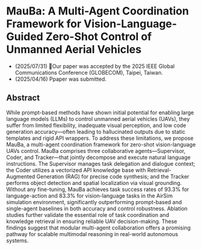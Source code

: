 # MauBa: A Multi-Agent Coordination Framework for Vision-Language-Guided Zero-Shot Control of Unmanned Aerial Vehicles

- (2025/07/31) 🎉Our paper was accepted by the 2025 IEEE Global Communications Conference (GLOBECOM), Taipei, Taiwan.
- (2025/04/16) Ppaper was submitted.

## Abstract
While prompt-based methods have shown initial
potential for enabling large language models (LLMs) to control
unmanned aerial vehicles (UAVs), they suffer from limited
flexibility, inadequate visual perception, and low code generation accuracy—often leading to hallucinated outputs due to
static templates and rigid API wrappers. To address these
limitations, we propose MauBa, a multi-agent coordination
framework for zero-shot vision-language UAVs control. MauBa
comprises three collaborative agents—Supervisor, Coder, and
Tracker—that jointly decompose and execute natural language
instructions. The Supervisor manages task delegation and dialogue context; the Coder utilizes a vectorized API knowledge
base with Retrieval-Augmented Generation (RAG) for precise
code synthesis; and the Tracker performs object detection and
spatial localization via visual grounding. Without any fine-tuning,
MauBa achieves task success rates of 93.3% for language-action
and 83.3% for vision-language tasks in the AirSim simulation environment, significantly outperforming prompt-based and 
single-agent baselines in both accuracy and control robustness. Ablation
studies further validate the essential role of task coordination and
knowledge retrieval in ensuring reliable UAV decision-making.
These findings suggest that modular multi-agent collaboration
offers a promising pathway for scalable multimodal reasoning
in real-world autonomous systems.

